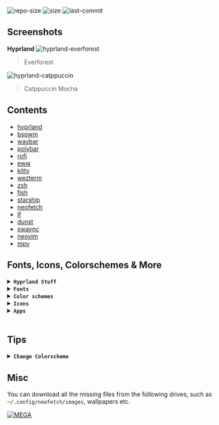 ![repo-size](https://img.shields.io/github/repo-size/ImRayy/dotfiles?style=for-the-badge&logo=github&color=C9CBFF&logoColor=D9E0EE&labelColor=302D41)
![size](https://img.shields.io/github/languages/code-size/ImRayy/dotfiles?style=for-the-badge&logo=gnu-bash&color=ee999f&logoColor=D9E0EE&labelColor=302D41)
![last-commit](https://img.shields.io/github/last-commit/ImRayy/dotfiles?style=for-the-badge&logo=git&color=8bd5ca&logoColor=D9E0EE&labelColor=302D41)

## Screenshots

**Hyprland** 
![hyprland-everforest](https://ik.imagekit.io/rayshold/dotfiles/_config/hypr/hyprland-everforest.webp?updatedAt=1698346799068)
> Everforest

![hyprland-catppuccin ](https://ik.imagekit.io/rayshold/dotfiles/hyprland.webp?updatedAt=1680764325650)
> Catppuccin Mocha


## Contents

- [hyprland](https://github.com/ImRayy/dotfiles/tree/master/.config/hypr)
- [bspwm](https://github.com/ImRayy/dotfiles/tree/master/.config/bspwm)
- [waybar](https://github.com/ImRayy/dotfiles/tree/master/.config/waybar)
- [polybar](https://github.com/adi1090x/polybar-themes)
- [rofi](https://github.com/ImRayy/dotfiles/tree/master/.config/rofi)
- [eww](https://github.com/ImRayy/dotfiles/tree/master/.config/eww/applets)
- [kitty](https://github.com/ImRayy/dotfiles/tree/master/.config/kitty)
- [wezterm](https://github.com/ImRayy/dotfiles/tree/master/.config/wezterm)
- [zsh](https://github.com/ImRayy/dotfiles/tree/master/.config/zsh)
- [fish](https://github.com/ImRayy/dotfiles/tree/master/.config/fish)
- [starship](https://github.com/ImRayy/dotfiles/blob/master/.config/starship.toml)
- [neofetch](https://github.com/ImRayy/dotfiles/blob/master/.config/neofetch)
- [lf](https://github.com/ImRayy/dotfiles/blob/master/.config/lf)
- [dunst](https://github.com/ImRayy/dotfiles/blob/master/.config/dunst)
- [swaync](https://github.com/ImRayy/dotfiles/tree/master/.config/swaync)
- [neovim](https://github.com/ImRayy/dotfiles/blob/master/.config/nvim)
- [mpv](https://github.com/ImRayy/dotfiles/tree/master/.config/mpv)

## Fonts, Icons, Colorschemes & More

<details>
<summary><b><code>Hyprland Stuff</code></b></summary>
    <ul>
        <li>sww</li>
        <li>grim</li>
        <li>slurp</li>
        <li>swaylock</li>
        <li>wf-recorder</li>
        <li>cliphist</li>
        <li>hyprpicker</li>
        <li>polkit-gnome</li>
    </ul>
</details>
<details>
<summary><b><code>Fonts</code></b></summary>
    <ul>
        <li>Cartograph CF</li>
        <li>CaskaydiaCove Nerd Font</li> 
        <li>Open Sans</li>
        <li>Font Awesome</li>
    </ul>
</details>
<details>
<summary><b><code>Color schemes</code></b></summary>
    <ul>
        <li>Catppuccin  Mocha</li>
        <li>Everforest</li>
        <li>Nightowl</li>
    </ul>
</details>
<details>
<summary><b><code>Icons</code></b></summary>
    <ul>
        <li><b>Mouse Cursor: </b>Bibata Modern Ice</li>
        <li><b>Apps: </b>Papirus</li>
    </ul>
</details>
<details>
<summary><b><code>Apps</code></b></summary>
    <ul>
        <li><b>📁 File Manager: </b>lf (tui) & nemo (gui)</li>
        <li><b>🧑‍💻 Code Editor: </b>Neovim & Vscode like most</li>
        <li><b>📽 Video Player: </b>MPV</li>
        <li><b>🎵 Music Player: </b>Tauon Music Box</li>
        <li><b>🗿 Emoji Picker: </b>rofi-emoji</li>
        <li><b>📔 Note Taking: </b>Obsidian, Neovim (with <code>telekasten.nvim</code> plugin)</li>
    </ul>
</details>
<br>

## Tips
<details>
<summary><code><b>Change Colorscheme</b></code></summary>
<br>
There isn't an easy script to change the colorscheme yet, but in the future, if the list of colorschemes grows, I'll make sure to include one. For now, you can manually change the colorscheme of each component. Follow along...
<h4>Waybar</h4>
Edit <code>~/.config/hypr/startup.conf</code> and replace <code>~/.config/waybar/launch.sh [--everforest/--nightowl]</code>, Why Nightowl? Well, it's my own colorscheme inspired by Catppuccin Mocha and the color palette of Tailwind CSS. Maybe in the future, I'll change it. For now, I couldn't think of any other names.

<h4>Neovim</h4>
Just change <code>vim.cmd.colorscheme("everforest")</code> this line in <code>~/.config/nvim/init.lua</code> to whatever colorscheme you prefer or use <code>Telescope colorscheme</code> to check or switch between available colorschemes.

<h4>Swaync</h4>
Uncomment either of lines in <code>~/.config/swaync/style.css</code>

<pre>
<code >
/* @import "./colorschemes/nightowl.css"; */
@import "./colorschemes/everforest.css";
</code>
</pre>

<h4>Kitty</h4>
With kitty I'm using unmodified Catppuccin Mocha theme, not nightowl

Change <code>include themes/everforest.conf</code> in <code>~/.config/kitty/kitty.conf</code>

<h4>Hyprland</h4>
I haven't made major color changes in Hyprland, but there are two variables you can modify in <code>~/.config/hypr/hyprland.conf</code>. <code>$active_border</code> & <code>$inactive_border</code>

<h4>zsh</h4>
Even though it's not necessary to change the zsh colorscheme if you're using the same colorscheme as your terminal, if you still want to, add any of the following to <code>~/.config/zsh/zsh_plugins</code> > <code>single_file_plugins=()</code>
<ul>
<li><code>catppuccin/zsh-syntax-highlighting/main/themes/catppuccin_mocha-zsh-syntax-highlighting.zsh</code></li>
<li><code>sainnhe/dotfiles/master/.zsh-theme/everforest-dark.zsh</code></li>
</ul>
</details>


## Misc
You can download all the missing files from the following drives, such as `~/.config/neofetch/images`, wallpapers etc.

[![MEGA](https://img.shields.io/badge/MEGA-D9272E?logo=mega&style=for-the-badge)](https://mega.nz/folder/b4xzlJaA#7ThCdDHl5FgxrBs00MmcSQ)
